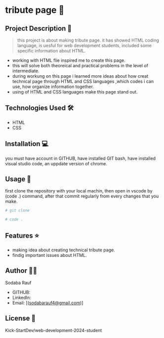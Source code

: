 # tribute page 🚀

## Project Description 📝

> this project is about making tribute page. it has showed HTML coding language, is uesful for web development students, included some specific information about HTML.


- working with HTML flie inspired me to create this page.
- this will solve both theoreical and practical problems in the level of intermediate.
- during workung on this page i learned more ideas about how creat technical page through HTML and CSS languages ,which codes i can use, how organize information together.
- using of HTML and CSS languages make this page stand out.

## Technologies Used 🛠️

- HTML
- CSS

## Installation 💻

you must have account in GITHUB, have installed GIT bash, have installed visual studio code, an uppdate version of chrome.

## Usage 🎯

first clone the repository with your local machin, then open in vscode by (code .) command, after that commit regularly from every changes that you make.

```bash
# git clone
```

```bash
# code .
```
## Features ⭐

- making idea about creating technical tribute page.
- findig important issues about HTML.

## Author 👩‍💻

Sodaba Rauf

- GITHUB:[](https://github.com/sodabarauf)
- LinkedIn: [](https://linkedin.com/in/sodaba-rauf)
- Email: [(sodabarauf4@gmail.com)]



## License 📜

Kick-StartDev/web-development-2024-student


